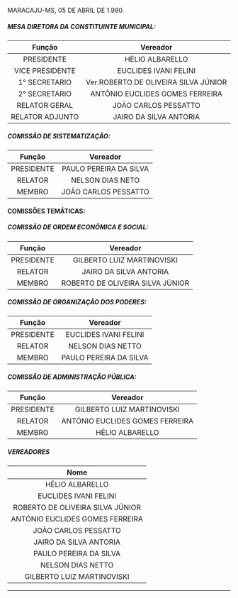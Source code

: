 MARACAJU-MS, 05 DE ABRIL DE 1.990.


##### MESA DIRETORA DA CONSTITUINTE MUNICIPAL:


| Função | Vereador |
| :------------: | :-----------: |
| PRESIDENTE | HÉLIO ALBARELLO |
| VICE PRESIDENTE | EUCLIDES IVANI FELINI |
| 1° SECRETARIO | Ver.ROBERTO DE OLIVEIRA SILVA JÚNIOR |
| 2° SECRETARIO | ANTÔNIO EUCLIDES GOMES FERREIRA |
| RELATOR GERAL | JOÃO CARLOS PESSATTO |
| RELATOR ADJUNTO | JAIRO DA SILVA ANTORIA |



##### COMISSÃO DE SISTEMATIZAÇÃO:


| Função        | Vereador     |
| :-------------: | :----------: |
|  PRESIDENTE | PAULO PEREIRA DA SILVA  |
| RELATOR  | NELSON DIAS NETO |
| MEMBRO | JOÃO CARLOS PESSATTO |


#### COMISSÕES TEMÁTICAS:


##### COMISSÃO DE ORDEM ECONÔMICA E SOCIAL:



| Função | Vereador |
| :------: | :------: |
| PRESIDENTE |  GILBERTO LUIZ MARTINOVISKI |
| RELATOR |  JAIRO DA SILVA ANTORIA |
| MEMBRO | ROBERTO DE OLIVEIRA SILVA JÚNIOR |



##### COMISSÃO DE ORGANIZAÇÃO DOS PODERES:


| Função | Vereador |
| :------: | :------: |
| PRESIDENTE | EUCLIDES IVANI FELINI |
| RELATOR | NELSON DIAS NETTO |
| MEMBRO | PAULO PEREIRA DA SILVA |


##### COMISSÃO DE ADMINISTRAÇÃO PÚBLICA:


| Função | Vereador |
| :------: | :------: |
| PRESIDENTE | GILBERTO LUIZ MARTINOVISKI|
| RELATOR | ANTÓNIO EUCLIDES GOMES FERREIRA|
| MEMBRO | HÉLIO ALBARELLO|


##### VEREADORES


| Nome |
| :--------: |
| HÉLIO ALBARELLO |
| EUCLIDES IVANI FELINI | 
| ROBERTO DE OLIVEIRA SILVA JÚNIOR | 
| ANTÓNIO EUCLIDES GOMES FERREIRA |
| JOÃO CARLOS PESSATTO |
| JAIRO DA SILVA ANTORIA |
| PAULO PEREIRA DA SILVA |
| NELSON DIAS NETTO |
| GILBERTO LUIZ MARTINOVISKI |


---